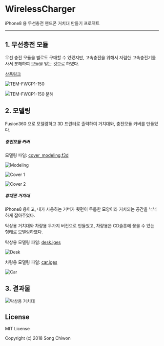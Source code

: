 # WirelessCharger
iPhone8 용 무선충전 핸드폰 거치대 만들기 프로젝트

- - -

## 1. 무선충전 모듈

무선 충전 모듈을 별로도 구매할 수 있겠지만, 고속충전을 위해서 저렴한 고속충전기를 사서 분해하여 모듈을 얻는 것으로 하였다.

[상품링크](http://www.eleparts.co.kr/goods/view?no=4262992)

![TEM-FWCP1-150](images/TEM-FWCP1-150.JPG)

![TEM-FWCP1-150 분해](images/TEM-FWCP1-150_2.JPG)

## 2. 모델링

Fusion360 으로 모델링하고 3D 프린터로 출력하여 거치대와, 충전모듈 커버를 만들었다.

##### 충전모듈 커버

모델링 파일: [cover_modeling.f3d](modeling/cover_modeling.f3d)

![Modeling](images/cover_modeling.png)

![Cover 1](images/cover1.JPG)

![Cover 2](images/cover2.JPG)

##### 휴대폰 거치대

iPhone8 용이고, 내가 사용하는 커버가 뒷편이 두툼한 모양이라 거치되는 공간을 넉넉하게 잡아주었다.

탁상용 거치대와 차량용 두가지 버전으로 만들었고, 차량용은 CD슬롯에 꽂을 수 있는 형태로 모델링하였다.

탁상용 모델링 파일: [desk.iges](modeling/desk.iges)

![Desk](images/desk.png)

차량용 모델링 파일: [car.iges](modeling/car.iges)

![Car](images/car.png)

## 3. 결과물

![탁상용 거치대](images/Result.gif)

## License

MIT License

Copyright (c) 2018 Song Chiwon
